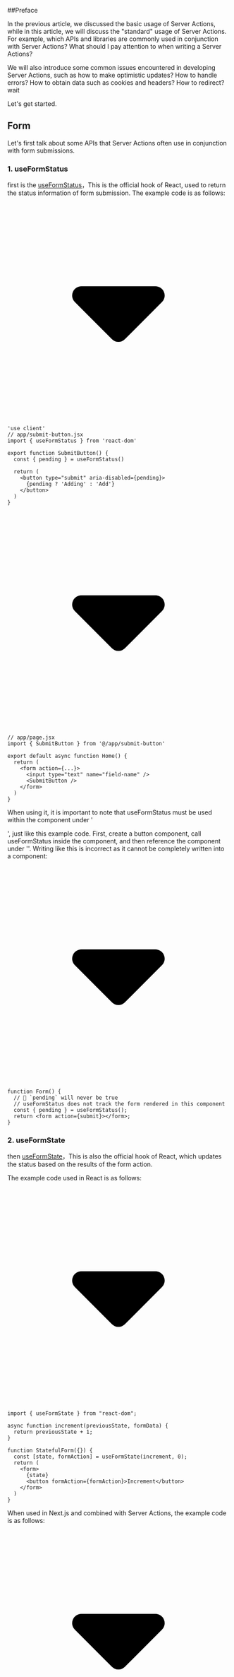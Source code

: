 ##Preface

In the previous article, we discussed the basic usage of Server Actions, while in this article, we will discuss the "standard" usage of Server Actions. For example, which APIs and libraries are commonly used in conjunction with Server Actions? What should I pay attention to when writing a Server Actions?

We will also introduce some common issues encountered in developing Server Actions, such as how to make optimistic updates? How to handle errors? How to obtain data such as cookies and headers? How to redirect? wait

Let's get started.

## Form

Let's first talk about some APIs that Server Actions often use in conjunction with form submissions.

### 1. useFormStatus

first is the [useFormStatus](https://link.juejin.cn/?target=https%3A%2F%2Freact.dev%2Freference%2Freact-dom%2Fhooks%2FuseFormStatus "https://react.dev/reference/react-dom/hooks/useFormStatus")，This is the official hook of React, used to return the status information of form submission. The example code is as follows:

<pre><div class="code-block-extension-header"><div class="code-block-extension-headerLeft"><div class="code-block-extension-foldBtn"><svg xmlns="http://www.w3.org/2000/svg" viewBox="0 0 24 24"><path d="M16.924 9.617A1 1 0 0 0 16 9H8a1 1 0 0 0-.707 1.707l4 4a1 1 0 0 0 1.414 0l4-4a1 1 0 0 0 .217-1.09z" data-name="Down"></path></svg></div></div><div class="code-block-extension-headerRight"></div></div><code class="hljs language-javascript code-block-extension-codeShowNum"><span class="code-block-extension-codeLine" data-line-num="1">&#39;use client&#39;</span>
<span class="code-block-extension-codeLine" data-line-num="2">// app/submit-button.jsx</span>
<span class="code-block-extension-codeLine" data-line-num="3">import { useFormStatus } from &#39;react-dom&#39;</span>
<span class="code-block-extension-codeLine" data-line-num="4"></span>
<span class="code-block-extension-codeLine" data-line-num="5">export function SubmitButton() {</span>
<span class="code-block-extension-codeLine" data-line-num="6">  const { pending } = useFormStatus()</span>
<span class="code-block-extension-codeLine" data-line-num="7"></span>
<span class="code-block-extension-codeLine" data-line-num="8">  return (</span>
<span class="code-block-extension-codeLine" data-line-num="9">    <span class="xml">&lt;button type=&#34;submit&#34; aria-disabled={pending}&gt;</span></span>
<span class="code-block-extension-codeLine" data-line-num="10">      {pending ? &#39;Adding&#39; : &#39;Add&#39;}</span>
<span class="code-block-extension-codeLine" data-line-num="11">    &lt;/button&gt;</span>
<span class="code-block-extension-codeLine" data-line-num="12">  )</span>
<span class="code-block-extension-codeLine" data-line-num="13">}</span>
</code></pre>

<pre><div class="code-block-extension-header"><div class="code-block-extension-headerLeft"><div class="code-block-extension-foldBtn"><svg xmlns="http://www.w3.org/2000/svg" viewBox="0 0 24 24"><path d="M16.924 9.617A1 1 0 0 0 16 9H8a1 1 0 0 0-.707 1.707l4 4a1 1 0 0 0 1.414 0l4-4a1 1 0 0 0 .217-1.09z" data-name="Down"></path></svg></div></div><div class="code-block-extension-headerRight"></div></div><code class="hljs language-javascript code-block-extension-codeShowNum"><span class="code-block-extension-codeLine" data-line-num="1">// app/page.jsx</span>
<span class="code-block-extension-codeLine" data-line-num="2">import { SubmitButton } from &#39;@/app/submit-button&#39;</span>
<span class="code-block-extension-codeLine" data-line-num="3"></span>
<span class="code-block-extension-codeLine" data-line-num="4">export default async function Home() {</span>
<span class="code-block-extension-codeLine" data-line-num="5">  return (</span>
<span class="code-block-extension-codeLine" data-line-num="6">    <span class="xml">&lt;form action={...}&gt;</span></span>
<span class="code-block-extension-codeLine" data-line-num="7">      &lt;input type=&#34;text&#34; name=&#34;field-name&#34; /&gt;</span>
<span class="code-block-extension-codeLine" data-line-num="8">      &lt;SubmitButton /&gt;</span>
<span class="code-block-extension-codeLine" data-line-num="9">    &lt;/form&gt;</span>
<span class="code-block-extension-codeLine" data-line-num="10">  )</span>
<span class="code-block-extension-codeLine" data-line-num="11">}</span>
</code></pre>

When using it, it is important to note that useFormStatus must be used within the component under '<form>', just like this example code. First, create a button component, call useFormStatus inside the component, and then reference the component under '<form>'. Writing like this is incorrect as it cannot be completely written into a component:

<pre><div class="code-block-extension-header"><div class="code-block-extension-headerLeft"><div class="code-block-extension-foldBtn"><svg xmlns="http://www.w3.org/2000/svg" viewBox="0 0 24 24"><path d="M16.924 9.617A1 1 0 0 0 16 9H8a1 1 0 0 0-.707 1.707l4 4a1 1 0 0 0 1.414 0l4-4a1 1 0 0 0 .217-1.09z" data-name="Down"></path></svg></div></div><div class="code-block-extension-headerRight"></div></div><code class="hljs language-javascript code-block-extension-codeShowNum"><span class="code-block-extension-codeLine" data-line-num="1">function Form() {</span>
<span class="code-block-extension-codeLine" data-line-num="2">  // 🚩 `pending` will never be true</span>
<span class="code-block-extension-codeLine" data-line-num="3">  // useFormStatus does not track the form rendered in this component</span>
<span class="code-block-extension-codeLine" data-line-num="4">  const { pending } = useFormStatus();</span>
<span class="code-block-extension-codeLine" data-line-num="5">  return <span class="xml">&lt;form action={submit}&gt;&lt;/form&gt;</span>;</span>
<span class="code-block-extension-codeLine" data-line-num="6">}</span>
</code></pre>

### 2. useFormState

then [useFormState](https://link.juejin.cn/?target=https%3A%2F%2Freact.dev%2Freference%2Freact-dom%2Fhooks%2FuseFormState "https://react.dev/reference/react-dom/hooks/useFormState")，This is also the official hook of React, which updates the status based on the results of the form action.

The example code used in React is as follows:

<pre><div class="code-block-extension-header"><div class="code-block-extension-headerLeft"><div class="code-block-extension-foldBtn"><svg xmlns="http://www.w3.org/2000/svg" viewBox="0 0 24 24"><path d="M16.924 9.617A1 1 0 0 0 16 9H8a1 1 0 0 0-.707 1.707l4 4a1 1 0 0 0 1.414 0l4-4a1 1 0 0 0 .217-1.09z" data-name="Down"></path></svg></div></div><div class="code-block-extension-headerRight"></div></div><code class="hljs language-javascript code-block-extension-codeShowNum"><span class="code-block-extension-codeLine" data-line-num="1">import { useFormState } from &#34;react-dom&#34;;</span>
<span class="code-block-extension-codeLine" data-line-num="2"></span>
<span class="code-block-extension-codeLine" data-line-num="3">async function increment(previousState, formData) {</span>
<span class="code-block-extension-codeLine" data-line-num="4">  return previousState + 1;</span>
<span class="code-block-extension-codeLine" data-line-num="5">}</span>
<span class="code-block-extension-codeLine" data-line-num="6"></span>
<span class="code-block-extension-codeLine" data-line-num="7">function StatefulForm({}) {</span>
<span class="code-block-extension-codeLine" data-line-num="8">  const [state, formAction] = useFormState(increment, 0);</span>
<span class="code-block-extension-codeLine" data-line-num="9">  return (</span>
<span class="code-block-extension-codeLine" data-line-num="10">    <span class="xml">&lt;form&gt;</span></span>
<span class="code-block-extension-codeLine" data-line-num="11">      {state}</span>
<span class="code-block-extension-codeLine" data-line-num="12">      &lt;button formAction={formAction}&gt;Increment&lt;/button&gt;</span>
<span class="code-block-extension-codeLine" data-line-num="13">    &lt;/form&gt;</span>
<span class="code-block-extension-codeLine" data-line-num="14">  )</span>
<span class="code-block-extension-codeLine" data-line-num="15">}</span>
</code></pre>

When used in Next.js and combined with Server Actions, the example code is as follows:

<pre><div class="code-block-extension-header"><div class="code-block-extension-headerLeft"><div class="code-block-extension-foldBtn"><svg xmlns="http://www.w3.org/2000/svg" viewBox="0 0 24 24"><path d="M16.924 9.617A1 1 0 0 0 16 9H8a1 1 0 0 0-.707 1.707l4 4a1 1 0 0 0 1.414 0l4-4a1 1 0 0 0 .217-1.09z" data-name="Down"></path></svg></div></div><div class="code-block-extension-headerRight"></div></div><code class="hljs language-javascript code-block-extension-codeShowNum"><span class="code-block-extension-codeLine" data-line-num="1">&#39;use client&#39;</span>
<span class="code-block-extension-codeLine" data-line-num="2"></span>
<span class="code-block-extension-codeLine" data-line-num="3">import { useFormState } from &#39;react-dom&#39;</span>
<span class="code-block-extension-codeLine" data-line-num="4"></span>
<span class="code-block-extension-codeLine" data-line-num="5">export default function Home() {</span>
<span class="code-block-extension-codeLine" data-line-num="6"></span>
<span class="code-block-extension-codeLine" data-line-num="7">  async function createTodo(prevState, formData) {</span>
<span class="code-block-extension-codeLine" data-line-num="8">    return prevState.concat(formData.get(&#39;todo&#39;));</span>
<span class="code-block-extension-codeLine" data-line-num="9">  }</span>
<span class="code-block-extension-codeLine" data-line-num="10"></span>
<span class="code-block-extension-codeLine" data-line-num="11">  const [state, formAction] = useFormState(createTodo, [])</span>
<span class="code-block-extension-codeLine" data-line-num="12"></span>
<span class="code-block-extension-codeLine" data-line-num="13">  return (</span>
<span class="code-block-extension-codeLine" data-line-num="14">    <span class="xml">&lt;form action={formAction}&gt;</span></span>
<span class="code-block-extension-codeLine" data-line-num="15">      &lt;input type=&#34;text&#34; name=&#34;todo&#34; /&gt;</span>
<span class="code-block-extension-codeLine" data-line-num="16">      &lt;button type=&#34;submit&#34;&gt;Submit&lt;/button&gt;</span>
<span class="code-block-extension-codeLine" data-line-num="17">      &lt;p&gt;{state.join(&#39;,&#39;)}&lt;/p&gt;</span>
<span class="code-block-extension-codeLine" data-line-num="18">    &lt;/form&gt;</span>
<span class="code-block-extension-codeLine" data-line-num="19">  ) </span>
<span class="code-block-extension-codeLine" data-line-num="20">}</span>
</code></pre>

### 3. Practical experience

Now let's combine useFormStatus and useFormState to explain how to handle form submissions using Server Actions. The directories and files involved are as follows:

<pre><div class="code-block-extension-header"><div class="code-block-extension-headerLeft"><div class="code-block-extension-foldBtn"><svg xmlns="http://www.w3.org/2000/svg" viewBox="0 0 24 24"><path d="M16.924 9.617A1 1 0 0 0 16 9H8a1 1 0 0 0-.707 1.707l4 4a1 1 0 0 0 1.414 0l4-4a1 1 0 0 0 .217-1.09z" data-name="Down"></path></svg></div></div><div class="code-block-extension-headerRight"></div></div><code class="hljs language-javascript code-block-extension-codeShowNum"><span class="code-block-extension-codeLine" data-line-num="1">app                 </span>
<span class="code-block-extension-codeLine" data-line-num="2">└─ form3           </span>
<span class="code-block-extension-codeLine" data-line-num="3">   ├─ actions.js   </span>
<span class="code-block-extension-codeLine" data-line-num="4">   ├─ form.js      </span>
<span class="code-block-extension-codeLine" data-line-num="5">   └─ page.js            </span>
</code></pre>

`App/form3/form. js `, code as follows:

<pre><div class="code-block-extension-header"><div class="code-block-extension-headerLeft"><div class="code-block-extension-foldBtn"><svg xmlns="http://www.w3.org/2000/svg" viewBox="0 0 24 24"><path d="M16.924 9.617A1 1 0 0 0 16 9H8a1 1 0 0 0-.707 1.707l4 4a1 1 0 0 0 1.414 0l4-4a1 1 0 0 0 .217-1.09z" data-name="Down"></path></svg></div></div><div class="code-block-extension-headerRight"></div></div><code class="hljs language-javascript code-block-extension-codeShowNum"><span class="code-block-extension-codeLine" data-line-num="1">import { findToDos } from &#39;./actions&#39;;</span>
<span class="code-block-extension-codeLine" data-line-num="2">import AddToDoForm from &#39;./form&#39;;</span>
<span class="code-block-extension-codeLine" data-line-num="3"></span>
<span class="code-block-extension-codeLine" data-line-num="4">export default async function Page() {</span>
<span class="code-block-extension-codeLine" data-line-num="5">  const todos = await findToDos();</span>
<span class="code-block-extension-codeLine" data-line-num="6">  return (</span>
<span class="code-block-extension-codeLine" data-line-num="7">    <span class="xml">&lt;&gt;</span></span>
<span class="code-block-extension-codeLine" data-line-num="8">      &lt;AddToDoForm /&gt;</span>
<span class="code-block-extension-codeLine" data-line-num="9">      &lt;ul&gt;</span>
<span class="code-block-extension-codeLine" data-line-num="10">        {todos.map((todo, i) =&gt; &lt;li key={i}&gt;{todo}&lt;/li&gt;)}</span>
<span class="code-block-extension-codeLine" data-line-num="11">      &lt;/ul&gt;</span>
<span class="code-block-extension-codeLine" data-line-num="12">    &lt;/&gt;</span>
<span class="code-block-extension-codeLine" data-line-num="13">  )</span>
<span class="code-block-extension-codeLine" data-line-num="14">}</span>
</code></pre>

`App/form3/form. js `, code as follows:

<pre><div class="code-block-extension-header"><div class="code-block-extension-headerLeft"><div class="code-block-extension-foldBtn"><svg xmlns="http://www.w3.org/2000/svg" viewBox="0 0 24 24"><path d="M16.924 9.617A1 1 0 0 0 16 9H8a1 1 0 0 0-.707 1.707l4 4a1 1 0 0 0 1.414 0l4-4a1 1 0 0 0 .217-1.09z" data-name="Down"></path></svg></div></div><div class="code-block-extension-headerRight"></div></div><code class="hljs language-javascript code-block-extension-codeShowNum"><span class="code-block-extension-codeLine" data-line-num="1">&#39;use client&#39;</span>
<span class="code-block-extension-codeLine" data-line-num="2"></span>
<span class="code-block-extension-codeLine" data-line-num="3">import { useFormState, useFormStatus } from &#39;react-dom&#39;</span>
<span class="code-block-extension-codeLine" data-line-num="4">import { createToDo } from &#39;./actions&#39;;</span>
<span class="code-block-extension-codeLine" data-line-num="5"></span>
<span class="code-block-extension-codeLine" data-line-num="6">const initialState = {</span>
<span class="code-block-extension-codeLine" data-line-num="7">  message: &#39;&#39;,</span>
<span class="code-block-extension-codeLine" data-line-num="8">}</span>
<span class="code-block-extension-codeLine" data-line-num="9"></span>
<span class="code-block-extension-codeLine" data-line-num="10">function SubmitButton() {</span>
<span class="code-block-extension-codeLine" data-line-num="11">  const { pending } = useFormStatus()</span>
<span class="code-block-extension-codeLine" data-line-num="12">  return (</span>
<span class="code-block-extension-codeLine" data-line-num="13">    <span class="xml">&lt;button type=&#34;submit&#34; aria-disabled={pending}&gt;</span></span>
<span class="code-block-extension-codeLine" data-line-num="14">      {pending ? &#39;Adding&#39; : &#39;Add&#39;}</span>
<span class="code-block-extension-codeLine" data-line-num="15">    &lt;/button&gt;</span>
<span class="code-block-extension-codeLine" data-line-num="16">  )</span>
<span class="code-block-extension-codeLine" data-line-num="17">}</span>
<span class="code-block-extension-codeLine" data-line-num="18"></span>
<span class="code-block-extension-codeLine" data-line-num="19">export default function AddToDoForm() {</span>
<span class="code-block-extension-codeLine" data-line-num="20">  const [state, formAction] = useFormState(createToDo, initialState)</span>
<span class="code-block-extension-codeLine" data-line-num="21"></span>
<span class="code-block-extension-codeLine" data-line-num="22">  return (</span>
<span class="code-block-extension-codeLine" data-line-num="23">    <span class="xml">&lt;form action={formAction}&gt;</span></span>
<span class="code-block-extension-codeLine" data-line-num="24">      &lt;input type=&#34;text&#34; name=&#34;todo&#34; /&gt;</span>
<span class="code-block-extension-codeLine" data-line-num="25">      &lt;SubmitButton /&gt;</span>
<span class="code-block-extension-codeLine" data-line-num="26">      &lt;p aria-live=&#34;polite&#34; className=&#34;sr-only&#34;&gt;</span>
<span class="code-block-extension-codeLine" data-line-num="27">        {state?.message}</span>
<span class="code-block-extension-codeLine" data-line-num="28">      &lt;/p&gt;</span>
<span class="code-block-extension-codeLine" data-line-num="29">    &lt;/form&gt;</span>
<span class="code-block-extension-codeLine" data-line-num="30">  )</span>
<span class="code-block-extension-codeLine" data-line-num="31">}</span>
</code></pre>

`App/form3/actions. js `, the code is as follows:

<pre><div class="code-block-extension-header"><div class="code-block-extension-headerLeft"><div class="code-block-extension-foldBtn"><svg xmlns="http://www.w3.org/2000/svg" viewBox="0 0 24 24"><path d="M16.924 9.617A1 1 0 0 0 16 9H8a1 1 0 0 0-.707 1.707l4 4a1 1 0 0 0 1.414 0l4-4a1 1 0 0 0 .217-1.09z" data-name="Down"></path></svg></div></div><div class="code-block-extension-headerRight"></div></div><code class="hljs language-javascript code-block-extension-codeShowNum"><span class="code-block-extension-codeLine" data-line-num="1">&#39;use server&#39;</span>
<span class="code-block-extension-codeLine" data-line-num="2"></span>
<span class="code-block-extension-codeLine" data-line-num="3">import { revalidatePath } from &#34;next/cache&#34;;</span>
<span class="code-block-extension-codeLine" data-line-num="4"></span>
<span class="code-block-extension-codeLine" data-line-num="5">const sleep = ms =&gt; new Promise(r =&gt; setTimeout(r, ms));</span>
<span class="code-block-extension-codeLine" data-line-num="6"></span>
<span class="code-block-extension-codeLine" data-line-num="7">let data = [&#39;read&#39;, &#39;write&#39;, &#39;think&#39;]</span>
<span class="code-block-extension-codeLine" data-line-num="8"></span>
<span class="code-block-extension-codeLine" data-line-num="9">export async function findToDos() {</span>
<span class="code-block-extension-codeLine" data-line-num="10">  return data</span>
<span class="code-block-extension-codeLine" data-line-num="11">}</span>
<span class="code-block-extension-codeLine" data-line-num="12"></span>
<span class="code-block-extension-codeLine" data-line-num="13">export async function createToDo(prevState, formData) {</span>
<span class="code-block-extension-codeLine" data-line-num="14">  await sleep(500)</span>
<span class="code-block-extension-codeLine" data-line-num="15">  const todo = formData.get(&#39;todo&#39;)</span>
<span class="code-block-extension-codeLine" data-line-num="16">  data.push(todo)</span>
<span class="code-block-extension-codeLine" data-line-num="17">  revalidatePath(&#34;/form3&#34;);</span>
<span class="code-block-extension-codeLine" data-line-num="18">  return {</span>
<span class="code-block-extension-codeLine" data-line-num="19">    message: `add ${todo} success!`</span>
<span class="code-block-extension-codeLine" data-line-num="20">  }</span>
<span class="code-block-extension-codeLine" data-line-num="21">}</span>
</code></pre>

The interaction effect is as follows:

![actions-6.gif](https://p3-juejin.byteimg.com/tos-cn-i-k3u1fbpfcp/d9b1592d85124e03a2cd6d927ea6686b~tplv-k3u1fbpfcp-jj-mark:3024:0:0:0:q75.awebp#?w=847&h=558&s=81417&e=gif&f=37&b=fefefe) Note: When using useFormState, the first parameter corresponding to the Server Action function is prevState, and the second parameter is formData. When using useFormStatus, it should be written in a separate component under the form. When using, pay attention to these two points.

It is worth mentioning that:

<pre><div class="code-block-extension-header"><div class="code-block-extension-headerLeft"><div class="code-block-extension-foldBtn"><svg xmlns="http://www.w3.org/2000/svg" viewBox="0 0 24 24"><path d="M16.924 9.617A1 1 0 0 0 16 9H8a1 1 0 0 0-.707 1.707l4 4a1 1 0 0 0 1.414 0l4-4a1 1 0 0 0 .217-1.09z" data-name="Down"></path></svg></div></div><div class="code-block-extension-headerRight"></div></div><code class="hljs language-javascript code-block-extension-codeShowNum"><span class="code-block-extension-codeLine" data-line-num="1">&lt;p aria-live=&#34;polite&#34; className=&#34;sr-only&#34;&gt;</span>
<span class="code-block-extension-codeLine" data-line-num="2">  {state?.message}</span>
<span class="code-block-extension-codeLine" data-line-num="3">&lt;/p&gt;</span>
</code></pre>

`Aria live 'indicates that this is an ARIA tag used to politely notify users of a change` "SR only" indicates that this is content only used for screen readers. Because we did not set the style of SR only, it was exposed on the page, and theoretically, the following style should be added:

<pre><div class="code-block-extension-header"><div class="code-block-extension-headerLeft"><div class="code-block-extension-foldBtn"><svg xmlns="http://www.w3.org/2000/svg" viewBox="0 0 24 24"><path d="M16.924 9.617A1 1 0 0 0 16 9H8a1 1 0 0 0-.707 1.707l4 4a1 1 0 0 0 1.414 0l4-4a1 1 0 0 0 .217-1.09z" data-name="Down"></path></svg></div></div><div class="code-block-extension-headerRight"></div></div><code class="hljs language-css code-block-extension-codeShowNum"><span class="code-block-extension-codeLine" data-line-num="1">.sr-only {</span>
<span class="code-block-extension-codeLine" data-line-num="2">  position: absolute;</span>
<span class="code-block-extension-codeLine" data-line-num="3">  width: 1px;</span>
<span class="code-block-extension-codeLine" data-line-num="4">  height: 1px;</span>
<span class="code-block-extension-codeLine" data-line-num="5">  padding: 0;</span>
<span class="code-block-extension-codeLine" data-line-num="6">  margin: -1px;</span>
<span class="code-block-extension-codeLine" data-line-num="7">  overflow: hidden;</span>
<span class="code-block-extension-codeLine" data-line-num="8">  clip: rect(0, 0, 0, 0);</span>
<span class="code-block-extension-codeLine" data-line-num="9">  white-space: nowrap;</span>
<span class="code-block-extension-codeLine" data-line-num="10">  border-width: 0;</span>
<span class="code-block-extension-codeLine" data-line-num="11">}</span>
</code></pre>

Simply put, this content should not be displayed on the screen. The return of this information is used to notify people who cannot see the screen content like normal people and need to use screen reader tools to successfully create the task.
